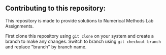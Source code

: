 ## Contributing to this repository:

This repository is made to provide solutions to Numerical Methods Lab Assignments.

First clone this repository using `git clone` on your system and create a branch to make any changes.
Switch to branch using `git checkout branch` and replace "branch" by branch name.